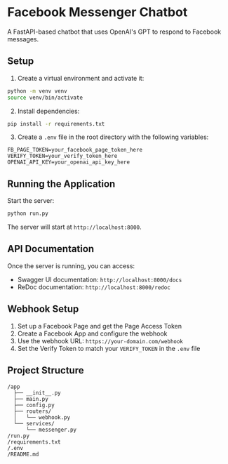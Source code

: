 # Facebook Messenger Chatbot

A FastAPI-based chatbot that uses OpenAI's GPT to respond to Facebook messages.

## Setup

1. Create a virtual environment and activate it:
```bash
python -m venv venv
source venv/bin/activate
```

2. Install dependencies:
```bash
pip install -r requirements.txt
```

3. Create a `.env` file in the root directory with the following variables:
```
FB_PAGE_TOKEN=your_facebook_page_token_here
VERIFY_TOKEN=your_verify_token_here
OPENAI_API_KEY=your_openai_api_key_here
```

## Running the Application

Start the server:
```bash
python run.py
```

The server will start at `http://localhost:8000`.

## API Documentation

Once the server is running, you can access:
- Swagger UI documentation: `http://localhost:8000/docs`
- ReDoc documentation: `http://localhost:8000/redoc`

## Webhook Setup

1. Set up a Facebook Page and get the Page Access Token
2. Create a Facebook App and configure the webhook
3. Use the webhook URL: `https://your-domain.com/webhook`
4. Set the Verify Token to match your `VERIFY_TOKEN` in the `.env` file

## Project Structure

```
/app
  ├── __init__.py
  ├── main.py
  ├── config.py
  ├── routers/
  │   └── webhook.py
  └── services/
      └── messenger.py
/run.py
/requirements.txt
/.env
/README.md
``` 